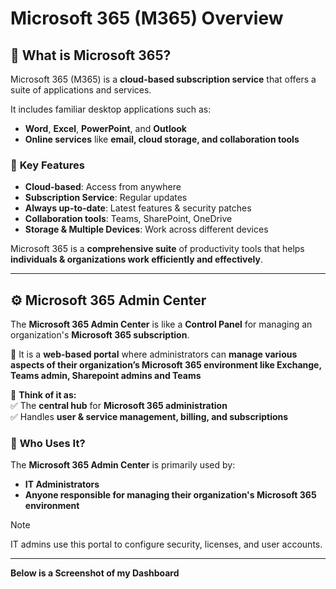# Microsoft 365 (M365) Overview  

## 📌 What is Microsoft 365?  
Microsoft 365 (M365) is a **cloud-based subscription service** that offers a suite of applications and services.  

It includes familiar desktop applications such as:  
- **Word**, **Excel**, **PowerPoint**, and **Outlook**  
- **Online services** like **email, cloud storage, and collaboration tools**  

### 🔑 **Key Features**  
- **Cloud-based**: Access from anywhere  
- **Subscription Service**: Regular updates  
- **Always up-to-date**: Latest features & security patches  
- **Collaboration tools**: Teams, SharePoint, OneDrive  
- **Storage & Multiple Devices**: Work across different devices  

Microsoft 365 is a **comprehensive suite** of productivity tools that helps **individuals & organizations work efficiently and effectively**.  

---

## ⚙️ **Microsoft 365 Admin Center**  
The **Microsoft 365 Admin Center** is like a **Control Panel** for managing an organization's **Microsoft 365 subscription**.  

🔹 It is a **web-based portal** where administrators can **manage various aspects of their organization’s Microsoft 365 environment like Exchange, Teams admin, Sharepoint admins and Teams**

🔹 **Think of it as:**  
✅ The **central hub** for **Microsoft 365 administration**  
✅ Handles **user & service management, billing, and subscriptions**  

### 🔹 **Who Uses It?**  
The **Microsoft 365 Admin Center** is primarily used by:  
- **IT Administrators**  
- **Anyone responsible for managing their organization's Microsoft 365 environment**  

> [!NOTE]  
> IT admins use this portal to configure security, licenses, and user accounts.

---

**Below is a Screenshot of my Dashboard**



